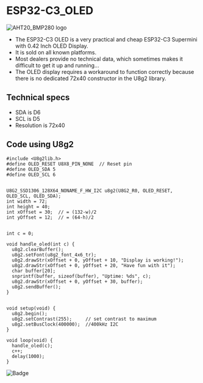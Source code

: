 # ESP32-C3_OLED
![AHT20_BMP280 logo](https://github.com/peff74/ESP32-C3_OLED/blob/main/ESP32-C3_oled.jpg)


- The ESP32-C3 OLED is a very practical and cheap ESP32-C3 Supermini with 0.42 Inch OLED Display.
- It is sold on all known platforms.
- Most dealers provide no technical data, which sometimes makes it difficult to get it up and running...
- The OLED display requires a workaround to function correctly because there is no dedicated 72x40 constructor in the U8g2 library.



## Technical specs
- SDA is D6
- SCL is D5
- Resolution is 72x40

## Code using U8g2

```
#include <U8g2lib.h>
#define OLED_RESET U8X8_PIN_NONE  // Reset pin
#define OLED_SDA 5
#define OLED_SCL 6


U8G2_SSD1306_128X64_NONAME_F_HW_I2C u8g2(U8G2_R0, OLED_RESET, OLED_SCL, OLED_SDA);
int width = 72;
int height = 40;
int xOffset = 30;  // = (132-w)/2
int yOffset = 12;  // = (64-h)/2


int c = 0;

void handle_oled(int c) {
  u8g2.clearBuffer();
  u8g2.setFont(u8g2_font_4x6_tr);
  u8g2.drawStr(xOffset + 0, yOffset + 10, "Display is working!");
  u8g2.drawStr(xOffset + 0, yOffset + 20, "Have fun with it");
  char buffer[20];
  snprintf(buffer, sizeof(buffer), "Uptime: %ds", c);
  u8g2.drawStr(xOffset + 0, yOffset + 30, buffer);
  u8g2.sendBuffer();
}


void setup(void) {
  u8g2.begin();
  u8g2.setContrast(255);     // set contrast to maximum
  u8g2.setBusClock(400000);  //400kHz I2C
}

void loop(void) {
  handle_oled(c);
  c++;
  delay(1000);
}
```
![Badge](https://hitscounter.dev/api/hit?url=https%3A%2F%2Fgithub.com%2Fpeff74%2FESP32-C3_OLED&label=Hits&icon=github&color=%23198754&message=&style=flat&tz=UTC)


